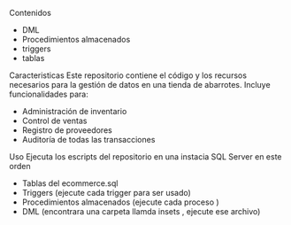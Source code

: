 Contenidos
* DML 
* Procedimientos almacenados
* triggers
* tablas 


Caracteristicas
Este repositorio contiene el código y los recursos necesarios para la gestión de datos en una tienda de abarrotes. Incluye funcionalidades para:
- Administración de inventario
- Control de ventas
- Registro de proveedores
- Auditoría de todas las transacciones



Uso
Ejecuta los escripts del repositorio en una instacia SQL Server en este orden
- Tablas del ecommerce.sql
- Triggers (ejecute cada trigger para ser usado)
- Procedimientos almacenados (ejecute cada proceso )
- DML (encontrara una carpeta llamda insets , ejecute ese archivo)
